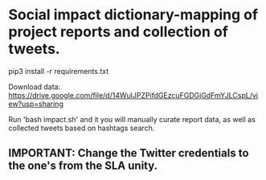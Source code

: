 # Social impact dictionary-mapping of project reports and collection of tweets.

pip3 install -r requirements.txt

Download data: https://drive.google.com/file/d/14WulJPZPifdGEzcuFGDGjGdFmYJLCspL/view?usp=sharing

Run 'bash impact.sh' and it you will manually curate report data, as well as collected tweets based on hashtags search.

## IMPORTANT: Change the Twitter credentials to the one's from the SLA unity.

